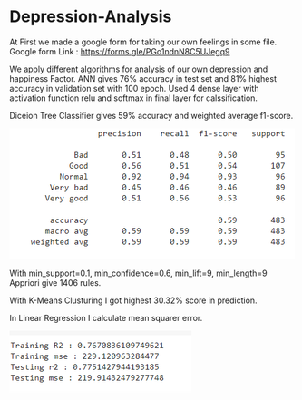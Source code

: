 # Depression-Analysis
At First we made a google form for taking our own feelings in some file.
Google form Link  : https://forms.gle/PGo1ndnN8C5UJegq9

We apply different algorithms for analysis of our own depression and happiness Factor.
ANN gives 76% accuracy in test set and 81% highest accuracy in validation set with 100 epoch. Used 4 dense layer with activation function relu and softmax in final layer for calssification.

Diceion Tree Classifier gives 59% accuracy and weighted average f1-score.

![](DT.PNG)

With min_support=0.1, min_confidence=0.6, min_lift=9, min_length=9 Appriori give 1406 rules.

With K-Means Clusturing I got highest 30.32% score in prediction.

In Linear Regression I calculate mean squarer error.

![](LinearRegression.PNG)


